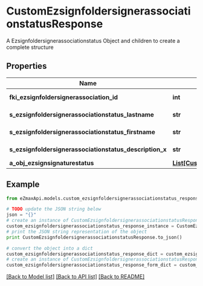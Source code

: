 # CustomEzsignfoldersignerassociationstatusResponse

A Ezsignfoldersignerassociationstatus Object and children to create a complete structure

## Properties
Name | Type | Description | Notes
------------ | ------------- | ------------- | -------------
**fki_ezsignfoldersignerassociation_id** | **int** | The unique ID of the Ezsignfoldersignerassociation | 
**s_ezsignfoldersignerassociationstatus_lastname** | **str** | The last name of the Ezsignsigner | [optional] 
**s_ezsignfoldersignerassociationstatus_firstname** | **str** | The first name of the Ezsignsigner | [optional] 
**s_ezsignfoldersignerassociationstatus_description_x** | **str** | The description of the Ezsignsigner | [optional] 
**a_obj_ezsignsignaturestatus** | [**List[CustomEzsignsignaturestatusResponse]**](CustomEzsignsignaturestatusResponse.md) |  | 

## Example

```python
from eZmaxApi.models.custom_ezsignfoldersignerassociationstatus_response import CustomEzsignfoldersignerassociationstatusResponse

# TODO update the JSON string below
json = "{}"
# create an instance of CustomEzsignfoldersignerassociationstatusResponse from a JSON string
custom_ezsignfoldersignerassociationstatus_response_instance = CustomEzsignfoldersignerassociationstatusResponse.from_json(json)
# print the JSON string representation of the object
print CustomEzsignfoldersignerassociationstatusResponse.to_json()

# convert the object into a dict
custom_ezsignfoldersignerassociationstatus_response_dict = custom_ezsignfoldersignerassociationstatus_response_instance.to_dict()
# create an instance of CustomEzsignfoldersignerassociationstatusResponse from a dict
custom_ezsignfoldersignerassociationstatus_response_form_dict = custom_ezsignfoldersignerassociationstatus_response.from_dict(custom_ezsignfoldersignerassociationstatus_response_dict)
```
[[Back to Model list]](../README.md#documentation-for-models) [[Back to API list]](../README.md#documentation-for-api-endpoints) [[Back to README]](../README.md)


